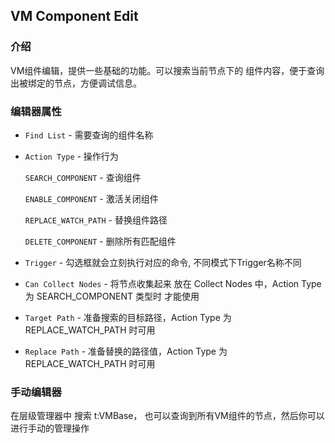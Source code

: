 ## VM Component Edit

### 介绍 

VM组件编辑，提供一些基础的功能。可以搜索当前节点下的 组件内容，便于查询出被绑定的节点，方便调试信息。

### 编辑器属性

- `Find List`  - 需要查询的组件名称

- `Action Type` - 操作行为 

     `SEARCH_COMPONENT`  - 查询组件

     `ENABLE_COMPONENT` - 激活关闭组件

     `REPLACE_WATCH_PATH` -  替换组件路径

     `DELETE_COMPONENT` - 删除所有匹配组件

- `Trigger` - 勾选框就会立刻执行对应的命令, 不同模式下Trigger名称不同

- `Can Collect Nodes` - 将节点收集起来 放在 Collect Nodes 中，Action Type 为 SEARCH_COMPONENT 类型时 才能使用

- `Target Path` -  准备搜索的目标路径，Action Type 为 REPLACE_WATCH_PATH  时可用

- `Replace Path` -  准备替换的路径值，Action Type 为 REPLACE_WATCH_PATH  时可用

### 手动编辑器

在层级管理器中 搜索  t:VMBase， 也可以查询到所有VM组件的节点，然后你可以进行手动的管理操作